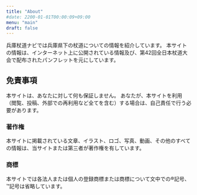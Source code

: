 ```yaml
---
title: "About"
#date: 2200-01-01T00:00:09+09:00
menu: "main"
draft: false
---
```


兵庫杖道ナビでは兵庫県下の杖道についての情報を紹介しています。
本サイトの情報は、インターネット上に公開されている情報及び、第42回全日本杖道大会で配布されたパンフレットを元にしています。

## 免責事項
本サイトは、あなたに対して何も保証しません。
あなたが、本サイトを利用（閲覧、投稿、外部での再利用など全てを含む）する場合は、自己責任で行う必要があります。

### 著作権
本サイトに掲載されている文章、イラスト、ロゴ、写真、動画、その他のすべての情報は、当サイトまたは第三者が著作権を有しています。

### 商標
本サイトでは各法人または個人の登録商標または商標について文中での®記号、™記号は省略しています。
